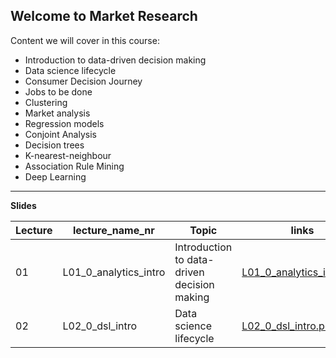 ## Welcome to Market Research 

Content we will cover in this course:

- 	Introduction to data-driven decision making
- 	Data science lifecycle
- 	Consumer Decision Journey
- 	Jobs to be done
- 	Clustering
- 	Market analysis
- 	Regression models
- 	Conjoint Analysis
- 	Decision trees
- 	K-nearest-neighbour
- 	Association Rule Mining
- 	Deep Learning


---

**Slides**

Lecture|lecture_name_nr|Topic|links
---|---|---|---
01|L01_0_analytics_intro|Introduction to data-driven decision making|[L01_0_analytics_intro.pdf](https://github.com/kirenz/market-research/blob/main/slides/L01_0_analytics_intro.pdf)  
02|L02_0_dsl_intro|Data science lifecycle|[L02_0_dsl_intro.pdf](https://github.com/kirenz/market-research/blob/main/slides/L02_0_dsl_intro.pdf)  

<!--
02|L02_1_dsl_plan|Data science lifecycle|[L02_1_dsl_plan.pdf](https://github.com/kirenz/market-research/blob/main/slides/L02_1_dsl_plan.pdf)  
03|L03_0_google_model|Consumer Decision Journey|[L03_0_google_model.pdf](https://github.com/kirenz/market-research/blob/main/slides/L03_0_google_model.pdf)  
04|L04_0_jobs|Jobs to be done|NA
05|L05_0_clustering|Clustering|[L05_0_clustering.pdf](https://github.com/kirenz/market-research/blob/main/slides/L05_0_clustering.pdf)  
05|L05_1_clustering_k_means|Clustering|[L05_1_clustering_k_means.pdf](https://github.com/kirenz/market-research/blob/main/slides/L05_1_clustering_k_means.pdf)  
05|L05_2_clustering_hierarchical|Clustering|[L05_2_clustering_hierarchical.pdf](https://github.com/kirenz/market-research/blob/main/slides/L05_2_clustering_hierarchical.pdf)  
06|L06_0_market_analysis|Market analysis|NA
07|L07_0_regression|Regression models|NA
08|L08_0_conjoint|Conjoint Analysis|NA
09|L09_0_trees|Decision trees|NA
10|L10_0_knn|K-nearest-neighbour|NA
11|L11_0_association_rules|Association Rule Mining|NA
12|L12_0_deep_learning|Deep Learning|NA
13|L13_0_pca|Principal Component Analysis (PCA)|NA
-->


